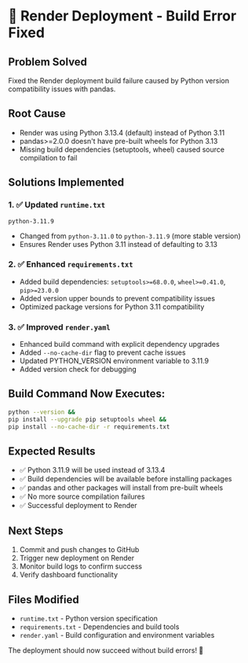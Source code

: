 # 🚀 Render Deployment - Build Error Fixed

## Problem Solved
Fixed the Render deployment build failure caused by Python version compatibility issues with pandas.

## Root Cause
- Render was using Python 3.13.4 (default) instead of Python 3.11
- pandas>=2.0.0 doesn't have pre-built wheels for Python 3.13
- Missing build dependencies (setuptools, wheel) caused source compilation to fail

## Solutions Implemented

### 1. ✅ Updated `runtime.txt`
```
python-3.11.9
```
- Changed from `python-3.11.0` to `python-3.11.9` (more stable version)
- Ensures Render uses Python 3.11 instead of defaulting to 3.13

### 2. ✅ Enhanced `requirements.txt`
- Added build dependencies: `setuptools>=68.0.0`, `wheel>=0.41.0`, `pip>=23.0.0`
- Added version upper bounds to prevent compatibility issues
- Optimized package versions for Python 3.11 compatibility

### 3. ✅ Improved `render.yaml`
- Enhanced build command with explicit dependency upgrades
- Added `--no-cache-dir` flag to prevent cache issues
- Updated PYTHON_VERSION environment variable to 3.11.9
- Added version check for debugging

## Build Command Now Executes:
```bash
python --version &&
pip install --upgrade pip setuptools wheel &&
pip install --no-cache-dir -r requirements.txt
```

## Expected Results
- ✅ Python 3.11.9 will be used instead of 3.13.4
- ✅ Build dependencies will be available before installing packages
- ✅ pandas and other packages will install from pre-built wheels
- ✅ No more source compilation failures
- ✅ Successful deployment to Render

## Next Steps
1. Commit and push changes to GitHub
2. Trigger new deployment on Render
3. Monitor build logs to confirm success
4. Verify dashboard functionality

## Files Modified
- `runtime.txt` - Python version specification
- `requirements.txt` - Dependencies and build tools
- `render.yaml` - Build configuration and environment variables

The deployment should now succeed without build errors! 🎉
